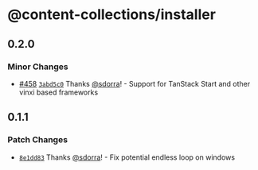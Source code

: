 # @content-collections/installer

## 0.2.0

### Minor Changes

- [#458](https://github.com/sdorra/content-collections/pull/458) [`3abd5c0`](https://github.com/sdorra/content-collections/commit/3abd5c07774662929351de82071600f082d2650d) Thanks [@sdorra](https://github.com/sdorra)! - Support for TanStack Start and other vinxi based frameworks

## 0.1.1

### Patch Changes

- [`8e1dd83`](https://github.com/sdorra/content-collections/commit/8e1dd8345e7fa5adc589dcca66c5fc6193d9ff06) Thanks [@sdorra](https://github.com/sdorra)! - Fix potential endless loop on windows

